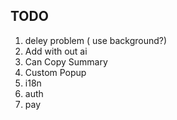 ## TODO

1. deley problem ( use background?)
2. Add with out ai
3. Can Copy Summary
4. Custom Popup
5. i18n
6. auth
7. pay